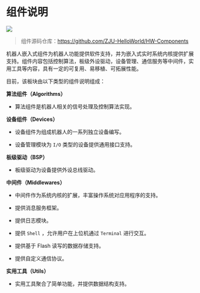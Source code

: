 # 组件说明

![](https://img.shields.io/badge/date-2022.12.11-pink)

> 组件源码仓库：<https://github.com/ZJU-HelloWorld/HW-Components>

机器人嵌入式组件为机器人功能提供软件支持，并为嵌入式实时系统内核提供扩展支持。组件内容包括控制算法，板级外设驱动，设备管理、通信服务等中间件，实用工具等内容，具有一定的可复用、易移植、可拓展性能。

目前，该板块由以下类型的组件说明组成：


**算法组件（Algorithms）**

* 算法组件是机器人相关的信号处理及控制算法实现。


**设备组件（Devices）**

* 设备组件为组成机器人的一系列独立设备编写。

* 设备管理模块为 `I/O` 类型的设备提供通用接口支持。

**板级驱动（BSP）**

* 板级驱动为设备提供外设总线驱动。


**中间件（Middlewares）**

* 中间件作为系统内核的扩展，丰富操作系统对应用程序的支持。

* 提供消息服务框架。

* 提供日志模块。

* 提供 `Shell` ，允许用户在上位机通过 `Terminal` 进行交互。

* 提供基于 Flash 读写的数据存储支持。

* 提供自定义通信协议。


**实用工具（Utils）**

* 实用工具聚合了简单功能，并提供数据结构支持。
